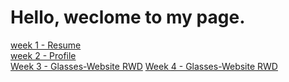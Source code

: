<h1>Hello, weclome to my page. </h1>

<a href="https://weilin18.github.io/web-layout-training/week1_resume/index.html">week 1 - Resume</a><br>
<a href="https://weilin18.github.io/web-layout-training/week2_profile/index.html">week 2 - Profile</a><br>
<a href="https://weilin18.github.io/web-layout-training/week3-glasses-website/index.html">Week 3 - Glasses-Website RWD</a>
<a href="https://weilin18.github.io/web-layout-training/week4-glasses-website/dist/index.html">Week 4 - Glasses-Website RWD</a>

